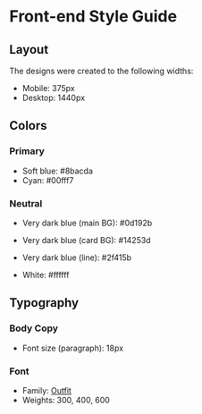 # Front-end Style Guide

## Layout

The designs were created to the following widths:

- Mobile: 375px
- Desktop: 1440px

## Colors

### Primary

- Soft blue: 	#8bacda
- Cyan: 	#00fff7

### Neutral

- Very dark blue (main BG): 	#0d192b
- Very dark blue (card BG): #14253d

- Very dark blue (line): #2f415b

- White: #ffffff


## Typography

### Body Copy

- Font size (paragraph): 18px

### Font

- Family: [Outfit](https://fonts.google.com/specimen/Outfit)
- Weights: 300, 400, 600
